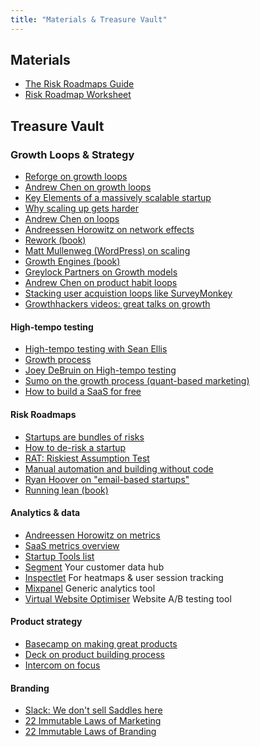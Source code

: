 ```yaml
---
title: "Materials & Treasure Vault"
---
```


## Materials
-  [The Risk Roadmaps Guide](https://drive.google.com/open?id=1pEhp684bzENm--Tnku8nfyB04NjFgAVa)
-  [Risk Roadmap Worksheet](https://drive.google.com/open?id=1p5MguKYs3TAFaCHI-oZCPmPghy3mtsiq)


## Treasure Vault

### Growth Loops & Strategy
- [Reforge on growth loops](https://www.reforge.com/blog/growth-loops)
- [Andrew Chen on growth loops]()
- [Key Elements of a massively scalable startup](http://www.startup-marketing.com/key-elements-of-a-massively-scalable-startup/)
- [Why scaling up gets harder](https://andrewchen.co/startups-are-cheaper-to-build-more-expensive-to-grow/)
- [Andrew Chen on loops](https://andrewchen.co/investor-metrics-deck/)
- [Andreessen Horowitz on network effects](https://a16z.com/2016/03/07/all-about-network-effects/)
- [Rework (book)]()
- [Matt Mullenweg (WordPress) on scaling](https://www.startups.com/education/videos/series/building-unicorn)
- [Growth Engines (book)]()
- [Greylock Partners on Growth models](https://news.greylock.com/building-a-growth-model-for-your-company-a7a82c55782e)
- [Andrew Chen on product habit loops](https://andrewchen.co/how-to-design-successful-social-products-with-3-habit-forming-feedback-loops/)
- [Stacking user acquistion loops like SurveyMonkey](https://www.kevin-indig.com/stacking-user-acquisition-loops-like-surveymonkey/)
- [Growthhackers videos: great talks on growth](https://growthhackers.com/videos)


#### High-tempo testing
- [High-tempo testing with Sean Ellis]()
- [Growth process](http://www.startup-marketing.com/deconstructing-startup-growth/)
- [Joey DeBruin on High-tempo testing](https://www.reforge.com/blog/growth-experiment-management-system)
- [Sumo on the growth process (quant-based marketing)](https://sumo.com/stories/marketing-strategy)
- [How to build a SaaS for free](https://hackernoon.com/how-to-build-a-saas-with-0-fed2341078c8)


#### Risk Roadmaps
- [Startups are bundles of risks](https://www.codingvc.com/startups-are-risk-bundles/)
- [How to de-risk a startup](https://www.codingvc.com/how-to-de-risk-a-startup)
- [RAT: Riskiest Assumption Test]()
- [Manual automation and building without code](http://hackingrevenue.com/entrepreneurship/manual-automation)
- [Ryan Hoover on "email-based startups"](http://ryanhoover.me/post/69599262875/product-hunt-began-as-an-email-list)
- [Running lean (book)](https://www.amazon.com/Running-Lean-Iterate-Works-OReilly/dp/1449305172)


#### Analytics & data
- [Andreessen Horowitz on metrics](https://a16z.com/2015/08/21/16-metrics/)
- [SaaS metrics overview](https://www.forentrepreneurs.com/saas-metrics-2/)
- [Startup Tools list](https://startupresources.io/index.html)
- [Segment](http://segment.com) Your customer data hub
- [Inspectlet](http://inspectlet.com) For heatmaps & user session tracking
- [Mixpanel](http://mixpanel.com) Generic analytics tool
- [Virtual Website Optimiser](http://vwo.com) Website A/B testing tool


#### Product strategy
- [Basecamp on making great products](https://medium.com/@rjs/vital-elements-of-the-product-design-process-3db9cdaedc8b#.trokqggz7)
- [Deck on product building process](https://www.slideshare.net/hiten1/five-habits-to-create-better-products-faster/25-TODOWrite_the_process_down_soits)
- [Intercom on focus](https://www.intercom.com/blog/product-strategy-means-saying-no/)


#### Branding
- [Slack: We don't sell Saddles here](https://medium.com/@stewart/we-dont-sell-saddles-here-4c59524d650d)
- [22 Immutable Laws of Marketing]()
- [22 Immutable Laws of Branding]()